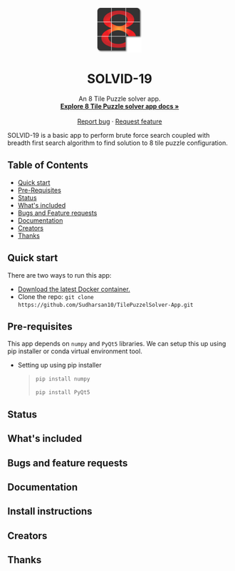 
<p align="center">
  <a href="https://github.com/Sudharsan10/TilePuzzelSolver-App">
    <img src=".\img\logo\logo4.png" width="100px" alt="Logo">
  </a>  
</p>

<h1 align="center"> SOLVID-19 </h1>

<p align="center">
  An 8 Tile Puzzle solver app.  
  <br>
    <a href="https://getbootstrap.com/docs/4.5/"><strong>Explore 8 Tile Puzzle solver app docs »</strong></a>
    <br>
    <br>
    <a href="https://github.com/twbs/bootstrap/issues/new?template=bug.md">Report bug</a>
    ·
    <a href="https://github.com/twbs/bootstrap/issues/new?template=feature.md&labels=feature">Request feature</a>
    
</p>


SOLVID-19 is a basic app to perform brute force search coupled with breadth first search algorithm to find solution 
to 8 tile puzzle configuration.

## Table of Contents
- [Quick start](#quick-start)
- [Pre-Requisites](#pre-requisites)
- [Status](#status)
- [What's included](#whats-included)
- [Bugs and Feature requests](#bugs-and-feature-requests)
- [Documentation](#documentation)
- [Creators](#creators)
- [Thanks](#thanks)

## Quick start
There are two ways to run this app: 
- [Download the latest Docker container.]()
- Clone the repo: ```git clone https://github.com/Sudharsan10/TilePuzzelSolver-App.git```

## Pre-requisites
This app depends on ```numpy``` and ```PyQt5``` libraries. We can setup this up using pip installer or conda virtual environment tool.
- Setting up using pip installer
    > ```
    > pip install numpy
    >```
    > ```
    > pip install PyQt5 
    > ```
    


## Status

## What's included

## Bugs and feature requests

## Documentation


## Install instructions

## Creators

## Thanks

